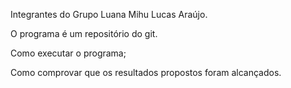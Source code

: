 Integrantes do Grupo Luana Mihu Lucas Araújo.

O programa é um repositório do git.

Como executar o programa;

Como comprovar que os resultados propostos foram alcançados.
